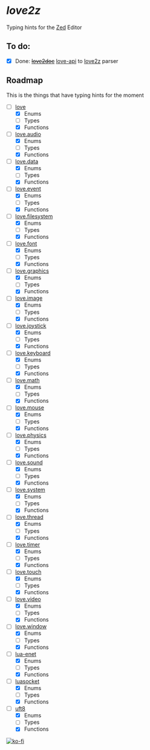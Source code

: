 # *love2z*
Typing hints for the [Zed](https://zed.dev/) Editor

## To do:
- [X] Done: ~~[love2doc](https://github.com/alejandro-alzate/love2doc)~~ [love-api](https://github.com/love2d-community/love-api) to [love2z](https://github.com/alejandro-alzate/love2z) parser

## Roadmap
This is the things that have typing hints for the moment

- [ ] [love](./src/love.lua)
	- [X] Enums
	- [ ] Types
	- [X] Functions
- [ ] [love.audio](./src/love.audio.lua)
	- [X] Enums
	- [ ] Types
	- [X] Functions
- [ ] [love.data](./src/love.data.lua)
	- [X] Enums
	- [ ] Types
	- [X] Functions
- [ ] [love.event](./src/love.event.lua)
	- [X] Enums
	- [ ] Types
	- [X] Functions
- [ ] [love.filesystem](./src/love.filesystem.lua)
	- [X] Enums
	- [ ] Types
	- [X] Functions
- [ ] [love.font](./src/love.font.lua)
	- [X] Enums
	- [ ] Types
	- [X] Functions
- [ ] [love.graphics](./src/love.graphics.lua)
	- [X] Enums
	- [ ] Types
	- [X] Functions
- [ ] [love.image](./src/love.image.lua)
	- [X] Enums
	- [ ] Types
	- [X] Functions
- [ ] [love.joystick](./src/love.joystick.lua)
	- [X] Enums
	- [ ] Types
	- [X] Functions
- [ ] [love.keyboard](./src/love.keyboard.lua)
	- [X] Enums
	- [ ] Types
	- [X] Functions
- [ ] [love.math](./src/love.math.lua)
	- [X] Enums
	- [ ] Types
	- [X] Functions
- [ ] [love.mouse](./src/love.mouse.lua)
	- [X] Enums
	- [ ] Types
	- [X] Functions
- [ ] [love.physics](./src/love.physics.lua)
	- [X] Enums
	- [ ] Types
	- [X] Functions
- [ ] [love.sound](./src/love.sound.lua)
	- [X] Enums
	- [ ] Types
	- [X] Functions
- [ ] [love.system](./src/love.system.lua)
	- [X] Enums
	- [ ] Types
	- [X] Functions
- [ ] [love.thread](./src/love.thread.lua)
	- [X] Enums
	- [ ] Types
	- [X] Functions
- [ ] [love.timer](./src/love.timer.lua)
	- [X] Enums
	- [ ] Types
	- [X] Functions
- [ ] [love.touch](./src/love.touch.lua)
	- [X] Enums
	- [ ] Types
	- [X] Functions
- [ ] [love.video](./src/love.video.lua)
	- [X] Enums
	- [ ] Types
	- [X] Functions
- [ ] [love.window](./src/love.window.lua)
	- [X] Enums
	- [ ] Types
	- [X] Functions
- [ ] [lua-enet](./src/lua-enet.lua)
	- [X] Enums
	- [ ] Types
	- [X] Functions
- [ ] [luasocket](./src/luasocket.lua)
	- [X] Enums
	- [ ] Types
	- [X] Functions
- [ ] [uft8](./src/uft8.lua)
	- [X] Enums
	- [ ] Types
	- [X] Functions

[![ko-fi](https://ko-fi.com/img/githubbutton_sm.svg)](https://ko-fi.com/L3L2SNDWO)
